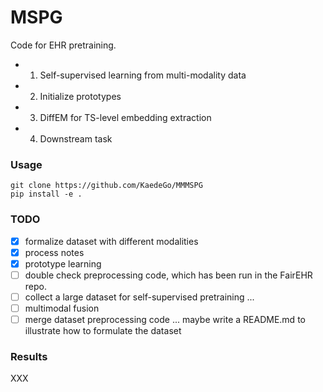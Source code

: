 # MSPG

Code for EHR pretraining.

- 1. Self-supervised learning from multi-modality data
- 2. Initialize prototypes
- 3. DiffEM for TS-level embedding extraction
- 4. Downstream task


### Usage 
```
git clone https://github.com/KaedeGo/MMMSPG
pip install -e .
```

### TODO

- [x] formalize dataset with different modalities
- [x] process notes
- [x] prototype learning
- [ ] double check preprocessing code, which has been run in the FairEHR repo.
- [ ] collect a large dataset for self-supervised pretraining ...
- [ ] multimodal fusion
- [ ] merge dataset preprocessing code ... maybe write a README.md to illustrate how to formulate the dataset 

### Results
XXX